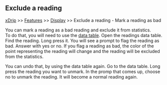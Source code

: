 ## Exclude a reading
[xDrip](../../README.md) >> [Features](../Features_page.md) >> [Display](./Display.md) >> Exclude a reading - Mark a reading as bad  
  
You can mark a reading as a bad reading and exclude it from statistics.  
To do that, you will need to use the [data table](../Datatables.md).  Open the readings data table.  Find the reading.  Long press it.  You will see a prompt to flag the reading as bad.  Answer with yes or no.  If you flag a reading as bad, the color of the point representing the reading will change and the reading will be excluded from the statistics.  
  
You can undo that, by using the data table again.  Go to the data table.  Long press the reading you want to unmark.  In the promp that comes up, choose no to unmark the reading.  It will become a normal reading again.  
  
  
